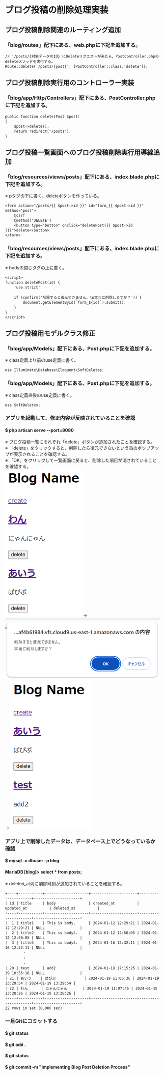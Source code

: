 # ブログ投稿の削除処理実装

## ブログ投稿削除関連のルーティング追加
### 「blog/routes」配下にある、web.phpに下記を追加する。

    // '/posts/{対象データのID}'にDeleteリクエストが来たら、PostController.phpのdeleteメソッドを実行する。
    Route::delete('/posts/{post}', [PostController::class,'delete']);

## ブログ投稿削除実行用のコントローラー実装
### 「blog/app/Http/Controllers」配下にある、PostController.phpに下記を追加する。

    public function delete(Post $post)
    {
        $post->delete();
        return redirect('/posts');
    }

## ブログ投稿一覧画面へのブログ投稿削除実行用導線追加
### 「blog/resources/views/posts」配下にある、index.blade.phpに下記を追加する。
※ pタグの下に書く。deleteボタンを作っている。

    <form action="/posts/{{ $post->id }}" id="form_{{ $post->id }}" method="post">
        @csrf
        @method('DELETE')
        <button type="button" onclick="deletePost({{ $post->id }})">delete</button> 
    </form>

### 「blog/resources/views/posts」配下にある、index.blade.phpに下記を追加する。
※ bodyの閉じタグの上に書く。

    <script>
    function deletePost(id) {
        'use strict'

        if (confirm('削除すると復元できません。\n本当に削除しますか？')) {
            document.getElementById(`form_${id}`).submit();
        }
    }
    </script>

## ブログ投稿用モデルクラス修正
### 「blog/app/Models」配下にある、Post.phpに下記を追加する。
※ class定義より前のuse定義に書く。

    use Illuminate\Database\Eloquent\SoftDeletes;

### 「blog/app/Models」配下にある、Post.phpに下記を追加する。
※ class定義直後のuse定義に書く。

    use SoftDeletes;

### アプリを起動して、修正内容が反映されていることを確認
#### $ php artisan serve --port=8080
※ ブログ投稿一覧にそれぞれ「delete」ボタンが追加されたことを確認する。  
※ 「delete」をクリックすると、削除したら復元できないという旨のポップアップが表示されることを確認する。  
※ 「OK」をクリックして一覧画面に戻ると、削除した項目が消されていることを確認する。  
![Alt text](../../img/08-6_2_1.png) → ![Alt text](../../img/08-6_2_2.png) → ![Alt text](../../img/08-6_2_3.png)

### アプリ上で削除したデータは、データベース上でどうなっているか確認
#### $ mysql -u dbuser -p blog
#### MariaDB [blog]> select * from posts;
※ deleted_at列に削除時刻が追加されていることを確認する。

    +----+-----------+--------------------+---------------------+---------------------+---------------------+
    | id | title     | body               | created_at          | updated_at          | deleted_at          |
    +----+-----------+--------------------+---------------------+---------------------+---------------------+
    |  1 | title1    | This is body.      | 2024-01-12 12:29:21 | 2024-01-12 12:29:21 | NULL                |
    |  2 | title2    | This is body2.     | 2024-01-12 12:50:05 | 2024-01-12 12:50:05 | NULL                |
    |  3 | title3    | This is body3.     | 2024-01-16 12:32:11 | 2024-01-16 12:32:11 | NULL                |
            ・
            ・
            ・
    | 20 | test      | add2               | 2024-01-18 17:15:25 | 2024-01-19 10:55:16 | NULL                |
    | 21 | あいう    | ぱぴぷ             | 2024-01-19 11:05:36 | 2024-01-19 13:29:54 | 2024-01-19 13:29:54 |
    | 22 | わん      | にゃんにゃん       | 2024-01-19 11:07:45 | 2024-01-19 13:28:26 | 2024-01-19 13:28:26 |
    +----+-----------+--------------------+---------------------+---------------------+---------------------+
    22 rows in set (0.000 sec)

### 一旦Gitにコミットする
#### $ git status
#### $ git add .
#### $ git status
#### $ git commit -m "Implementing Blog Post Deletion Process"